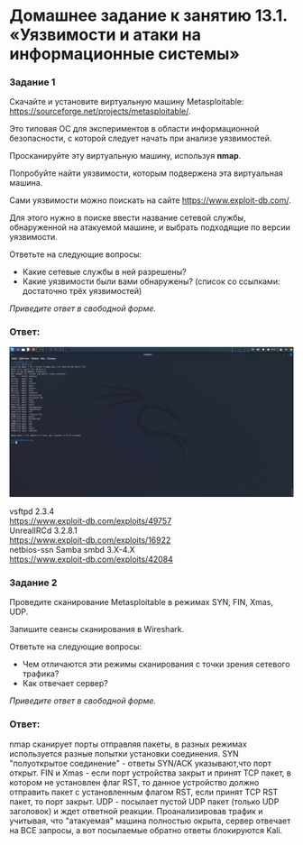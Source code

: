 # Домашнее задание к занятию 13.1. «Уязвимости и атаки на информационные системы»

### Задание 1

Скачайте и установите виртуальную машину Metasploitable: https://sourceforge.net/projects/metasploitable/.

Это типовая ОС для экспериментов в области информационной безопасности, с которой следует начать при анализе уязвимостей.

Просканируйте эту виртуальную машину, используя **nmap**.

Попробуйте найти уязвимости, которым подвержена эта виртуальная машина.

Сами уязвимости можно поискать на сайте https://www.exploit-db.com/.

Для этого нужно в поиске ввести название сетевой службы, обнаруженной на атакуемой машине, и выбрать подходящие по версии уязвимости.

Ответьте на следующие вопросы:

- Какие сетевые службы в ней разрешены?
- Какие уязвимости были вами обнаружены? (список со ссылками: достаточно трёх уязвимостей)
  
*Приведите ответ в свободной форме.*  

### Ответ:
![Image alt](https://github.com/IvanSKorobkov/homework/blob/main/Screenshot_2023-01-08_10_41_16.png)

vsftpd 2.3.4  
https://www.exploit-db.com/exploits/49757  
UnrealIRCd 3.2.8.1  
https://www.exploit-db.com/exploits/16922  
netbios-ssn Samba smbd 3.X-4.X  
https://www.exploit-db.com/exploits/42084  

### Задание 2

Проведите сканирование Metasploitable в режимах SYN, FIN, Xmas, UDP.

Запишите сеансы сканирования в Wireshark.

Ответьте на следующие вопросы:

- Чем отличаются эти режимы сканирования с точки зрения сетевого трафика?
- Как отвечает сервер?

*Приведите ответ в свободной форме.*

### Ответ:
nmap сканирует порты отправляя пакеты, в разных режимах используется разные попытки установки соединения. SYN "полуоткрытое соединение" - ответы SYN/ACK 
указывают,что порт открыт. FIN и Xmas - если порт устройства закрыт и принят TCP пакет, в котором не установлен флаг RST, то данное устройство должно отправить пакет с установленным флагом RST, если принят TCP RST пакет, то порт закрыт. UDP - посылает пустой UDP пакет (только UDP заголовок) и ждет ответной реакции.
Проанализировав трафик и учитывая, что "атакуемая" машина полностью окрыта, сервер отвечает на ВСЕ запросы, а вот посылаемые обратно ответы блокируются Kali.  


